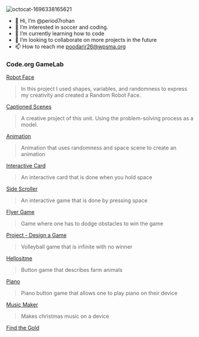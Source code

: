 ![octocat-1696338165621](https://github.com/period7rohan/period7rohan/assets/146843515/3c0e7395-f4d0-4107-9a02-456b2fe74a6a)

- 👋 Hi, I’m @period7rohan
- 👀 I’m interested in soccer and coding.
- 🌱 I’m currently learning how to code 
- 💞️ I’m looking to collaborate on more projects in the future
- 📫 How to reach me poodarir26@wpsma.org

### Code.org GameLab

[Robot Face](https://period7rohan.github.io/robot/)
> In this project I used shapes, variables, and randomness to express my creativity and created a Random Robot Face.

[Captioned Scenes](https://studio.code.org/projects/gamelab/5HJdCcwWqubznDjfL2sW_QTucbbVAaodE7GE1OZk7Bo)
> A creative project of this unit. Using the problem-solving process as a model.

[Animation](https://studio.code.org/projects/gamelab/PPBMjPzdRAdIDE5GMxzn2jWrYqZzyAJgVVw2MfuvXmg)
>Animation that uses randomness and space scene to create an animation

[Interactive Card](https://studio.code.org/projects/gamelab/VYWMN0GF4NNOfm3lfvyfFFs-Ujm9Pe7SKUgDQjH8BAw)
> An interactive card that is done when you hold space

[Side Scroller](https://studio.code.org/projects/gamelab/lgz4Mr22hYm56XgGN9evc-N2GFbfOPl8ULv9-rU9jSQ)
>An interactive game that is done by pressing space

[Flyer Game](https://studio.code.org/projects/gamelab/62Rl1O6xGS0N6FHusfr2fkWCQuHhjNLfuksiWqookLc)
> Game where one has to dodge obstacles to win the game

[Project - Design a Game](https://studio.code.org/projects/gamelab/Mx35dAnsfc2-lpFgqllDbrBEAQCS3qg1RE6KvYUsq0Y)
>Volleyball game that is infinite with no winner

[Hellositme](https://gallery.appinventor.mit.edu/?galleryid=e685cdb3-e60f-4b74-ba76-71c09cf9aafe)
>Button game that describes farm animals

[Piano](  https://gallery.appinventor.mit.edu/?galleryid=f57ab1cf-c80c-432b-871f-36ee41cf5a76)
>Piano button game that allows one to play piano on their device

[Music Maker]( https://gallery.appinventor.mit.edu/?galleryid=72bc66b5-28e1-446c-8e80-a7a2834b203e)
>Makes christmas music on a device

[Find the Gold](  https://gallery.appinventor.mit.edu/?galleryid=2b657609-7fff-4dce-a5da-e538748fcaf3)
